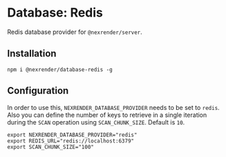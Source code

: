 # Database: Redis

Redis database provider for `@nexrender/server`.

## Installation

```
npm i @nexrender/database-redis -g
```

## Configuration

In order to use this, `NEXRENDER_DATABASE_PROVIDER` needs to be set to `redis`.
Also you can define the number of keys to retrieve in a single iteration during the `SCAN` operation using  `SCAN_CHUNK_SIZE`. Default is `10`.

```
export NEXRENDER_DATABASE_PROVIDER="redis"
export REDIS_URL="redis://localhost:6379"
export SCAN_CHUNK_SIZE="100"
```
